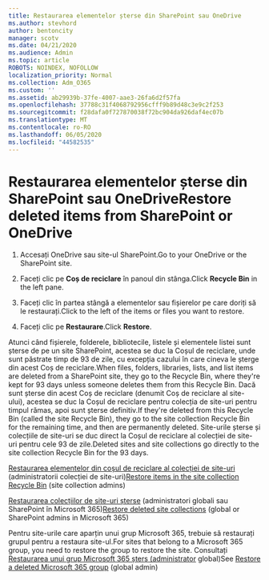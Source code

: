 ```yaml
---
title: Restaurarea elementelor șterse din SharePoint sau OneDrive
ms.author: stevhord
author: bentoncity
manager: scotv
ms.date: 04/21/2020
ms.audience: Admin
ms.topic: article
ROBOTS: NOINDEX, NOFOLLOW
localization_priority: Normal
ms.collection: Adm_O365
ms.custom: ''
ms.assetid: ab29939b-37fe-4007-aae3-26fa6d2f57fa
ms.openlocfilehash: 37788c31f4068792956cfff9b89d48c3e9c2f253
ms.sourcegitcommit: f28dafa0f727870038f72bc904da926daf4ec07b
ms.translationtype: MT
ms.contentlocale: ro-RO
ms.lasthandoff: 06/05/2020
ms.locfileid: "44582535"
---
```

# <a name="restore-deleted-items-from-sharepoint-or-onedrive"></a><span data-ttu-id="09232-102">Restaurarea elementelor șterse din SharePoint sau OneDrive</span><span class="sxs-lookup"><span data-stu-id="09232-102">Restore deleted items from SharePoint or OneDrive</span></span>

1. <span data-ttu-id="09232-103">Accesați OneDrive sau site-ul SharePoint.</span><span class="sxs-lookup"><span data-stu-id="09232-103">Go to your OneDrive or the SharePoint site.</span></span>
    
2. <span data-ttu-id="09232-104">Faceți clic pe **Coș de reciclare** în panoul din stânga.</span><span class="sxs-lookup"><span data-stu-id="09232-104">Click **Recycle Bin** in the left pane.</span></span> 
    
3. <span data-ttu-id="09232-105">Faceți clic în partea stângă a elementelor sau fișierelor pe care doriți să le restaurați.</span><span class="sxs-lookup"><span data-stu-id="09232-105">Click to the left of the items or files you want to restore.</span></span>
    
4. <span data-ttu-id="09232-106">Faceți clic pe **Restaurare**.</span><span class="sxs-lookup"><span data-stu-id="09232-106">Click **Restore**.</span></span> 
    
<span data-ttu-id="09232-107">Atunci când fișierele, folderele, bibliotecile, listele și elementele listei sunt șterse de pe un site SharePoint, acestea se duc la Coșul de reciclare, unde sunt păstrate timp de 93 de zile, cu excepția cazului în care cineva le șterge din acest Coș de reciclare.</span><span class="sxs-lookup"><span data-stu-id="09232-107">When files, folders, libraries, lists, and list items are deleted from a SharePoint site, they go to the Recycle Bin, where they're kept for 93 days unless someone deletes them from this Recycle Bin.</span></span> <span data-ttu-id="09232-108">Dacă sunt șterse din acest Coș de reciclare (denumit Coș de reciclare al site-ului), acestea se duc la Coșul de reciclare pentru colecția de site-uri pentru timpul rămas, apoi sunt șterse definitiv.</span><span class="sxs-lookup"><span data-stu-id="09232-108">If they're deleted from this Recycle Bin (called the site Recycle Bin), they go to the site collection Recycle Bin for the remaining time, and then are permanently deleted.</span></span> <span data-ttu-id="09232-109">Site-urile șterse și colecțiile de site-uri se duc direct la Coșul de reciclare al colecției de site-uri pentru cele 93 de zile.</span><span class="sxs-lookup"><span data-stu-id="09232-109">Deleted sites and site collections go directly to the site collection Recycle Bin for the 93 days.</span></span>
  
<span data-ttu-id="09232-110">[Restaurarea elementelor din coșul de reciclare al colecției de site-uri](https://go.microsoft.com/fwlink/?linkid=867800) (administratorii colecției de site-uri)</span><span class="sxs-lookup"><span data-stu-id="09232-110">[Restore items in the site collection Recycle Bin](https://go.microsoft.com/fwlink/?linkid=867800) (site collection admins)</span></span> 
  
<span data-ttu-id="09232-111">[Restaurarea colecțiilor de site-uri șterse](https://go.microsoft.com/fwlink/?linkid=867660) (administratori globali sau SharePoint în Microsoft 365)</span><span class="sxs-lookup"><span data-stu-id="09232-111">[Restore deleted site collections](https://go.microsoft.com/fwlink/?linkid=867660) (global or SharePoint admins in Microsoft 365)</span></span> 
  
<span data-ttu-id="09232-112">Pentru site-urile care aparțin unui grup Microsoft 365, trebuie să restaurați grupul pentru a restaura site-ul.</span><span class="sxs-lookup"><span data-stu-id="09232-112">For sites that belong to a Microsoft 365 group, you need to restore the group to restore the site.</span></span> <span data-ttu-id="09232-113">Consultați [Restaurarea unui grup Microsoft 365 șters (administrator](https://go.microsoft.com/fwlink/?linkid=867802) global)</span><span class="sxs-lookup"><span data-stu-id="09232-113">See [Restore a deleted Microsoft 365 group](https://go.microsoft.com/fwlink/?linkid=867802) (global admin)</span></span> 
  

